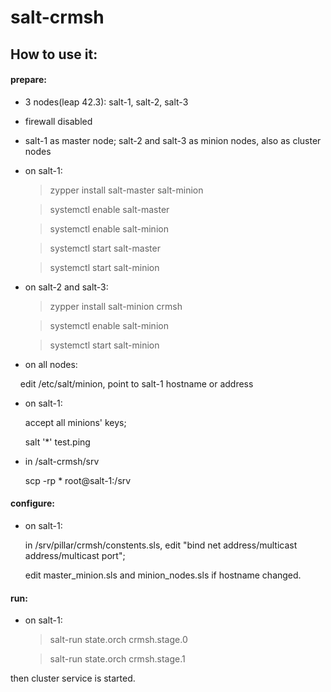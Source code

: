 # salt-crmsh

## How to use it:

#### prepare:

  - 3 nodes(leap 42.3): salt-1, salt-2, salt-3
  
  - firewall disabled
  
  - salt-1 as master node; salt-2 and salt-3 as minion nodes, also as cluster nodes
  
  - on salt-1:
     > zypper install salt-master salt-minion
     
     > systemctl enable salt-master
     
     > systemctl enable salt-minion
     
     > systemctl start salt-master
     
     > systemctl start salt-minion
     
  - on salt-2 and salt-3:
     > zypper install salt-minion crmsh
     
     > systemctl enable salt-minion
     
     > systemctl start salt-minion
     
  - on all nodes:

     edit /etc/salt/minion, point to salt-1 hostname or address
     
  - on salt-1:
  
     accept all minions' keys;
     
     salt '*' test.ping
     
  - in /salt-crmsh/srv
  
     scp -rp * root@salt-1:/srv



#### configure:
  - on salt-1:
  
     in /srv/pillar/crmsh/constents.sls, edit "bind net address/multicast address/multicast port";

     edit master_minion.sls and minion_nodes.sls if hostname changed.


#### run:
  - on salt-1: 
    
    > salt-run state.orch crmsh.stage.0
    
    > salt-run state.orch crmsh.stage.1


then cluster service is started.
